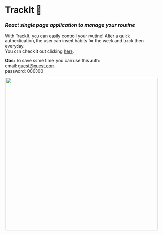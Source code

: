 # TrackIt :pencil:
### _React single page application to manage your routine_
With TrackIt, you can easily controll your routine! After a quick authentication, the user can insert habits for the week and track then everyday. </br>
You can check it out clicking [here](https://trackit-teal.vercel.app). 

<strong>Obs:</strong> To save some time, you can use this auth: </br>
email: guest@guest.com </br>
password: 000000
<p align="center">
<img src="https://user-images.githubusercontent.com/97343285/199568275-b5760302-a32a-40bc-b91b-4288e49f097d.gif" height="500"/>
</p>
